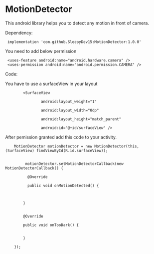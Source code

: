 # MotionDetector
This android library helps you to detect any motion in front of camera.
 
Dependency: 
          
     implementation 'com.github.SleepyDev15:MotionDetector:1.0.0'



You need to add below permission 
            
     <uses-feature android:name="android.hardware.camera" />
     <uses-permission android:name="android.permission.CAMERA" />



Code: 

You have to use a surfaceView in your layout

            <SurfaceView
      
                    android:layout_weight="1"

                    android:layout_width="0dp"

                    android:layout_height="match_parent"

                    android:id="@+id/surfaceView" />
 


After pemission granted add this code to your activity. 


 
    
        MotionDetector motionDetector = new MotionDetector(this, (SurfaceView) findViewById(R.id.surfaceView));


             motionDetector.setMotionDetectorCallback(new MotionDetectorCallback() {

              @Override

              public void onMotionDetected() {


  
            }


            @Override

            public void onTooDark() {


            }

        });
